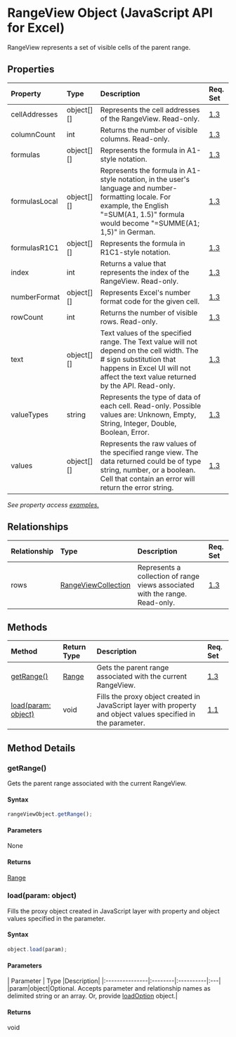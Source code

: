 # RangeView Object (JavaScript API for Excel)

RangeView represents a set of visible cells of the parent range.

## Properties

| Property	   | Type	|Description| Req. Set|
|:---------------|:--------|:----------|:----|
|cellAddresses|object[][]|Represents the cell addresses of the RangeView. Read-only.|[1.3](../excel-requirement.md)|
|columnCount|int|Returns the number of visible columns. Read-only.|[1.3](../excel-requirement.md)|
|formulas|object[][]|Represents the formula in A1-style notation.|[1.3](../excel-requirement.md)|
|formulasLocal|object[][]|Represents the formula in A1-style notation, in the user's language and number-formatting locale.  For example, the English "=SUM(A1, 1.5)" formula would become "=SUMME(A1; 1,5)" in German.|[1.3](../excel-requirement.md)|
|formulasR1C1|object[][]|Represents the formula in R1C1-style notation.|[1.3](../excel-requirement.md)|
|index|int|Returns a value that represents the index of the RangeView. Read-only.|[1.3](../excel-requirement.md)|
|numberFormat|object[][]|Represents Excel's number format code for the given cell.|[1.3](../excel-requirement.md)|
|rowCount|int|Returns the number of visible rows. Read-only.|[1.3](../excel-requirement.md)|
|text|object[][]|Text values of the specified range. The Text value will not depend on the cell width. The # sign substitution that happens in Excel UI will not affect the text value returned by the API. Read-only.|[1.3](../excel-requirement.md)|
|valueTypes|string|Represents the type of data of each cell. Read-only. Possible values are: Unknown, Empty, String, Integer, Double, Boolean, Error.|[1.3](../excel-requirement.md)|
|values|object[][]|Represents the raw values of the specified range view. The data returned could be of type string, number, or a boolean. Cell that contain an error will return the error string.|[1.3](../excel-requirement.md)|

_See property access [examples.](#property-access-examples)_

## Relationships
| Relationship | Type	|Description| Req. Set|
|:---------------|:--------|:----------|:----|
|rows|[RangeViewCollection](rangeviewcollection.md)|Represents a collection of range views associated with the range. Read-only.|[1.3](../excel-requirement.md)|

## Methods

| Method		   | Return Type	|Description| Req. Set|
|:---------------|:--------|:----------|:----|
|[getRange()](#getrange)|[Range](range.md)|Gets the parent range associated with the current RangeView.|[1.3](../reqset/excel-requirement.md)|
|[load(param: object)](#loadparam-object)|void|Fills the proxy object created in JavaScript layer with property and object values specified in the parameter.|[1.1](../reqset/excel-requirement.md)|

## Method Details


### getRange()
Gets the parent range associated with the current RangeView.

#### Syntax
```js
rangeViewObject.getRange();
```

#### Parameters
None

#### Returns
[Range](range.md)

### load(param: object)
Fills the proxy object created in JavaScript layer with property and object values specified in the parameter.

#### Syntax
```js
object.load(param);
```

#### Parameters
| Parameter	   | Type	|Description|
|:---------------|:--------|:----------|:---|
|param|object|Optional. Accepts parameter and relationship names as delimited string or an array. Or, provide [loadOption](loadoption.md) object.|

#### Returns
void
